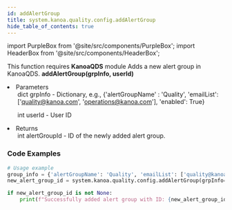 ```yaml
---
id: addAlertGroup
title: system.kanoa.quality.config.addAlertGroup
hide_table_of_contents: true
---
```


import PurpleBox from '@site/src/components/PurpleBox';
import HeaderBox from '@site/src/components/HeaderBox';

<PurpleBox>This function requires <b>KanoaQDS</b> module</PurpleBox>
<HeaderBox header="Description">Adds a new alert group in KanoaQDS.</HeaderBox>
<HeaderBox header="Syntax">
    <b>addAlertGroup(grpInfo, userId)</b>
    <li> Parameters <br />
        <ul>dict grpInfo - Dictionary, e.g., &#123;'alertGroupName' : 'Quality', 'emailList': ['quality@kanoa.com', 'operations@kanoa.com'], 'enabled': True}</ul>
        <ul>int userId - User ID</ul>
    </li>
    <li> Returns <br />
        <ul>int alertGroupId - ID of the newly added alert group.</ul>
    </li>
</HeaderBox>

### Code Examples
```python
# Usage example
group_info = {'alertGroupName': 'Quality', 'emailList': ['quality@kanoa.com', 'operations@kanoa.com'], 'enabled': True}
new_alert_group_id = system.kanoa.quality.config.addAlertGroup(grpInfo=group_info, userId=123)

if new_alert_group_id is not None:
    print(f"Successfully added alert group with ID: {new_alert_group_id}")

